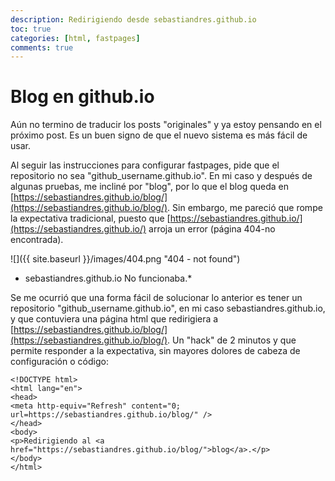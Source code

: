 ```yaml
---
description: Redirigiendo desde sebastiandres.github.io
toc: true
categories: [html, fastpages]
comments: true
---
```

# Blog en github.io

Aún no termino de traducir los posts "originales" y ya estoy pensando en el próximo post. Es un buen signo de que el nuevo sistema es más fácil de usar. 

Al seguir las instrucciones para configurar fastpages, pide que el repositorio no sea "github_username.github.io". En mi caso y después de algunas pruebas, me incliné por "blog", por lo que el blog queda en [https://sebastiandres.github.io/blog/](https://sebastiandres.github.io/blog/). Sin embargo, me pareció que rompe la expectativa tradicional, puesto que [https://sebastiandres.github.io/](https://sebastiandres.github.io/) arroja un error (página 404-no encontrada).

![]({{ site.baseurl }}/images/404.png "404 - not found")
* sebastiandres.github.io No funcionaba.*

Se me ocurrió que una forma fácil de solucionar lo anterior es tener un repositorio "github_username.github.io", en mi caso sebastiandres.github.io, y que contuviera una página html que redirigiera a [https://sebastiandres.github.io/blog/](https://sebastiandres.github.io/blog/). Un "hack" de 2 minutos y que permite responder a la expectativa, sin mayores dolores de cabeza de configuración o código:

```
<!DOCTYPE html>
<html lang="en">
<head>
<meta http-equiv="Refresh" content="0; url=https://sebastiandres.github.io/blog/" />
</head>
<body>
<p>Redirigiendo al <a href="https://sebastiandres.github.io/blog/">blog</a>.</p>
</body>
</html>
```